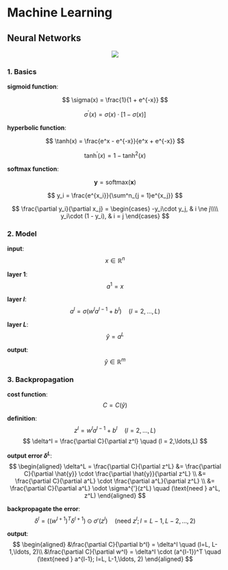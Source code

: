 # Machine Learning

## Neural Networks

<p style="text-align:center"><img src="./neuralnet.png"/>


### 1. Basics

**sigmoid function**:

$$
\sigma(x) = \frac{1}{1 + e^{-x}}
$$

$$
\sigma^{'}(x) = \sigma(x)\cdot[1 - \sigma(x)]
$$

**hyperbolic function**:

$$
\tanh(x) = \frac{e^x - e^{-x}}{e^x + e^{-x}}
$$

$$
\tanh^{'}(x) = 1 - \tanh^2(x)
$$

**softmax function**:

$$
\mathbf{y} = \text{softmax}(\mathbf{x})
$$

$$
y_i = \frac{e^{x_i}}{\sum^n_{j = 1}e^{x_j}}
$$

$$
\frac{\partial y_i}{\partial x_j} =
\begin{cases}
-y_i\cdot y_j, & i \ne j\\\\
y_i\cdot (1 - y_i), & i = j
\end{cases}
$$

### 2. Model

**input**:
$$
x \in \mathbb{R}^n 
$$ 

**layer $1$**:
$$
a^1 = x
$$

**layer $l$**:
$$
a^l = \sigma(w^la^{l-1} + b^l) \quad (l = 2,\ldots,L)
$$

**layer $L$**:
$$
\hat{y} = a^L
$$

**output**:
$$
\hat{y} \in \mathbb{R}^m 
$$

### 3. Backpropagation

**cost function**:
$$
C = C(\hat{y}) 
$$

**definition**:
$$
z^l = w^la^{l - 1} + b^l \quad (l = 2,\ldots,L)
$$
$$
\delta^l = \frac{\partial C}{\partial z^l} \quad (l = 2,\ldots,L) 
$$

**output error $\delta^L$**:
$$
\begin{aligned}
\delta^L = \frac{\partial C}{\partial z^L} &= \frac{\partial C}{\partial \hat{y}} \cdot \frac{\partial \hat{y}}{\partial z^L} \\ 
&= \frac{\partial C}{\partial a^L} \cdot \frac{\partial a^L}{\partial z^L} \\
&= \frac{\partial C}{\partial a^L} \odot \sigma^{'}(z^L) \quad (\text{need } a^L, z^L)
\end{aligned}
$$

**backpropagate the error**:
$$
\delta^{l} = ((w^{l+1})^T \delta^{l+1}) \odot
 \sigma'(z^{l}) \quad (\text{need } z^l; l=L-1, L-2,\ldots, 2)
$$

**output**:
$$
\begin{aligned}
&\frac{\partial C}{\partial b^l} = \delta^l \quad (l=L, L-1,\ldots, 2)\\
&\frac{\partial C}{\partial w^l} = \delta^l \cdot (a^{l-1})^T \quad (\text{need } a^{l-1}; l=L, L-1,\ldots, 2)
\end{aligned}
$$
